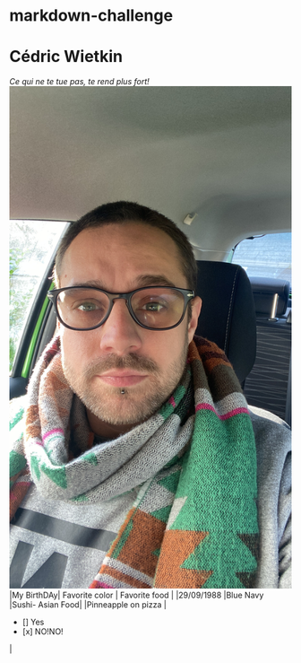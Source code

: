 # markdown-challenge
# Cédric Wietkin
*Ce qui ne te tue pas, te rend plus fort!*
<img src="tof.JPG">
|My BirthDAy| Favorite color  | Favorite food   |
|29/09/1988 |Blue Navy        |Sushi- Asian Food|
|Pinneapple on pizza | <ul><li>[] Yes</li><li>[x] NO!NO!</li></ul> |
